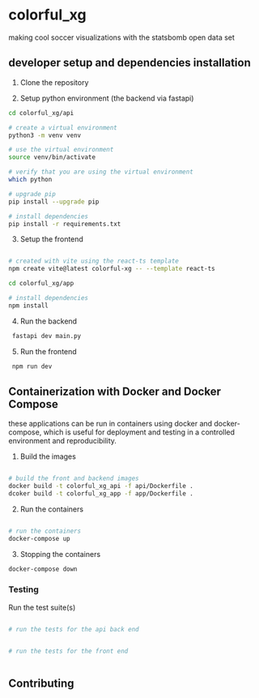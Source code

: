 # colorful_xg

making cool soccer visualizations with the statsbomb open data set


## developer setup and dependencies installation


1. Clone the repository

2. Setup python environment (the backend via fastapi)

```bash
cd colorful_xg/api 

# create a virtual environment
python3 -m venv venv

# use the virtual environment 
source venv/bin/activate

# verify that you are using the virtual environment
which python

# upgrade pip
pip install --upgrade pip

# install dependencies
pip install -r requirements.txt
```

3. Setup the frontend

```bash

# created with vite using the react-ts template
npm create vite@latest colorful-xg -- --template react-ts

cd colorful_xg/app

# install dependencies
npm install

```


4. Run the backend

```bash
 fastapi dev main.py
```

5. Run the frontend

```bash
 npm run dev
```


## Containerization with Docker and Docker Compose

these applications can be run in containers using docker and docker-compose, which is useful for deployment and testing in a controlled environment and reproducibility.

1. Build the images

```bash

# build the front and backend images
docker build -t colorful_xg_api -f api/Dockerfile .
dcoker build -t colorful_xg_app -f app/Dockerfile .

```

2. Run the containers

```bash

# run the containers
docker-compose up

```

3. Stopping the containers

```bash
docker-compose down
```


### Testing

Run the test suite(s)

```bash

# run the tests for the api back end


# run the tests for the front end



```



## Contributing
